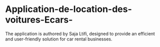 # Application-de-location-des-voitures-Ecars-
The application is authored by Saja Ltifi, designed to provide an efficient and user-friendly solution for car rental businesses.

